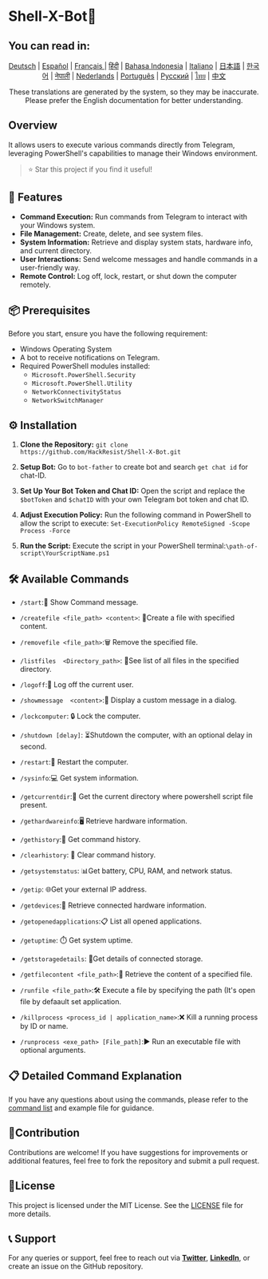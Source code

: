 # Shell-X-Bot🤖

## You can read in: 
 <p align="center">
    <a href="/docs/lang/readme_de.md">Deutsch</a>
    |
    <a href="/docs/lang/readme_es.md">Español</a>
    |
    <a href="/docs/lang/readme_fr-FR.md">Français </a>
    |
    <a href="/docs/lang/readme_hi-IN.md">हिंदी</a>
    |
    <a href="/docs/lang/readme_id.md">Bahasa Indonesia</a>
    |
    <a href="/docs/lang/readme_it.md">Italiano</a>
    |
    <a href="/docs/lang/readme_ja.md">日本語</a>
    |
    <a href="/docs/lang/readme_kr.md">한국어</a>
    |
    <a href="/docs/lang/readme_ne-NP.md">नेपाली</a>
    |
    <a href="/docs/lang/readme_nl-NL.md">Nederlands</a>
    |
    <a href="/docs/lang/readme_pt.md">Português</a>
    |
    <a href="/docs/lang/readme_ru.md">Русский</a>
    |
    <a href="/docs/lang/readme_th.md">ไทย</a>
    |
    <a href="/docs/lang/readme_zh.md">中文</a>
   
 
  </p>
    <p align="center">
     <p1>These translations are generated by the system, so they may be inaccurate. Please prefer the English documentation for better understanding.</p1>
     </p>
     
## Overview
 It allows users to execute various commands directly from Telegram, leveraging PowerShell's capabilities to manage their Windows environment.
 
>⭐ Star this project if you find it useful!

## 🚀 Features
- **Command Execution:** Run commands from Telegram to interact with your Windows system.
- **File Management:** Create, delete, and see system files.
- **System Information:** Retrieve and display system stats, hardware info, and current directory.
- **User Interactions:** Send welcome messages and handle commands in a user-friendly way.
- **Remote Control:** Log off, lock, restart, or shut down the computer remotely.

## 📦 Prerequisites
Before you start, ensure you have the following requirement:
- Windows Operating System
- A bot to receive notifications on Telegram.
- Required PowerShell modules installed:
    - `Microsoft.PowerShell.Security`
    - `Microsoft.PowerShell.Utility`
    - `NetworkConnectivityStatus`
    - `NetworkSwitchManager`
 
## ⚙️ Installation
1. **Clone the Repository:**
  ```git clone https://github.com/HackResist/Shell-X-Bot.git```
  
2. **Setup Bot:** Go to `bot-father` to create bot and search `get chat id` for chat-ID.

3. **Set Up Your Bot Token and Chat ID:** Open the script and replace the `$botToken` and `$chatID` with your own Telegram bot token and chat ID.
  
4. **Adjust Execution Policy:** Run the following command in PowerShell to allow the script to execute:
   ```Set-ExecutionPolicy RemoteSigned -Scope Process -Force```
   
5. **Run the Script:** Execute the script in your PowerShell terminal:`\path-of-script\YourScriptName.ps1`

## 🛠️ Available Commands
 - `/start`:👋 Show Command message.
   
 - `/createfile <file_path> <content>`: 📝Create a file with specified content.
   
 - `/removefile <file_path>`:🗑️ Remove the specified file.
   
 - `/listfiles  <Directory_path>`: 📂See list of all files in the specified directory.
   
 - `/logoff`:🔐 Log off the current user.
   
 - `/showmessage  <content>`:💬 Display a custom message in a dialog.
   
 - `/lockcomputer`: 🔒 Lock the computer.
   
 - `/shutdown [delay]`: ⏳Shutdown the computer, with an optional delay in second.
   
 - `/restart`:🔄  Restart the computer.
   
 - `/sysinfo`:💻 Get system information.
   
 - `/getcurrentdir`:📁 Get the current directory where powershell script file present.
   
 - `/gethardwareinfo`:🖥️ Retrieve hardware information.
   
 - `/gethistory`:📝 Get command history.

 - `/clearhistory`: 🧹 Clear command history.
   
 - `/getsystemstatus`: 📊Get battery, CPU, RAM, and network status.

 - `/getip`: 🌐Get your external IP address.

 - `/getdevices`:🔌 Retrieve connected hardware information.

 - `/getopenedapplications`:📋  List all opened applications.

 - `/getuptime`: ⏱️ Get system uptime.
   
 - `/getstoragedetails`: 💾Get details of connected storage.
   
 - `/getfilecontent <file_path>`:📄 Retrieve the content of a specified file.
   
 - `/runfile <file_path>`:🛠️ Execute a file by specifying the path (It's open file by defaault set application.

 - `/killprocess <process_id | application_name>`:❌ Kill a running process by ID or name.
   
 - `/runprocess <exe_path> [File_path]`:▶️ Run an executable file with optional arguments.

## 📋 Detailed Command Explanation
If you have any questions about using the commands, please refer to the [command list](/docs/command/command_en.md) and example file for guidance.
   
## 🤝Contribution

Contributions are welcome! If you have suggestions for improvements or additional features, feel free to fork the repository and submit a pull request.

## 📜License

This project is licensed under the MIT License. See the [LICENSE](LICENSE) file for more details.

## 📞 Support

For any queries or support, feel free to reach out via **[Twitter](https://x.com/dev_lokesh_)**, **[LinkedIn](https://www.linkedin.com/in/lokeshchauhanapex/)**, or create an issue on the GitHub repository.




















   
